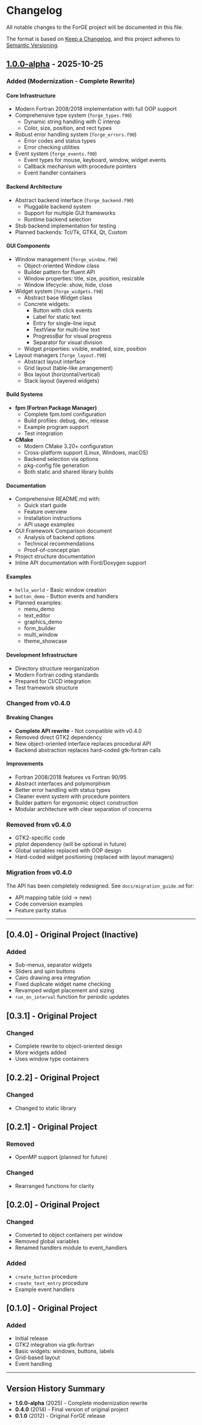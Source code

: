 # Changelog

All notable changes to the ForGE project will be documented in this file.

The format is based on [Keep a Changelog](https://keepachangelog.com/en/1.0.0/),
and this project adheres to [Semantic Versioning](https://semver.org/spec/v2.0.0.html).

## [1.0.0-alpha] - 2025-10-25

### Added (Modernization - Complete Rewrite)

#### Core Infrastructure
- Modern Fortran 2008/2018 implementation with full OOP support
- Comprehensive type system (`forge_types.f90`)
  - Dynamic string handling with C interop
  - Color, size, position, and rect types
- Robust error handling system (`forge_errors.f90`)
  - Error codes and status types
  - Error checking utilities
- Event system (`forge_events.f90`)
  - Event types for mouse, keyboard, window, widget events
  - Callback mechanism with procedure pointers
  - Event handler containers

#### Backend Architecture
- Abstract backend interface (`forge_backend.f90`)
  - Pluggable backend system
  - Support for multiple GUI frameworks
  - Runtime backend selection
- Stub backend implementation for testing
- Planned backends: Tcl/Tk, GTK4, Qt, Custom

#### GUI Components
- Window management (`forge_window.f90`)
  - Object-oriented Window class
  - Builder pattern for fluent API
  - Window properties: title, size, position, resizable
  - Window lifecycle: show, hide, close
- Widget system (`forge_widgets.f90`)
  - Abstract base Widget class
  - Concrete widgets:
    - Button with click events
    - Label for static text
    - Entry for single-line input
    - TextView for multi-line text
    - ProgressBar for visual progress
    - Separator for visual division
  - Widget properties: visible, enabled, size, position
- Layout managers (`forge_layout.f90`)
  - Abstract layout interface
  - Grid layout (table-like arrangement)
  - Box layout (horizontal/vertical)
  - Stack layout (layered widgets)

#### Build Systems
- **fpm (Fortran Package Manager)**
  - Complete fpm.toml configuration
  - Build profiles: debug, dev, release
  - Example program support
  - Test integration
- **CMake**
  - Modern CMake 3.20+ configuration
  - Cross-platform support (Linux, Windows, macOS)
  - Backend selection via options
  - pkg-config file generation
  - Both static and shared library builds

#### Documentation
- Comprehensive README.md with:
  - Quick start guide
  - Feature overview
  - Installation instructions
  - API usage examples
- GUI Framework Comparison document
  - Analysis of backend options
  - Technical recommendations
  - Proof-of-concept plan
- Project structure documentation
- Inline API documentation with Ford/Doxygen support

#### Examples
- `hello_world` - Basic window creation
- `button_demo` - Button events and handlers
- Planned examples:
  - menu_demo
  - text_editor
  - graphics_demo
  - form_builder
  - multi_window
  - theme_showcase

#### Development Infrastructure
- Directory structure reorganization
- Modern Fortran coding standards
- Prepared for CI/CD integration
- Test framework structure

### Changed from v0.4.0

#### Breaking Changes
- **Complete API rewrite** - Not compatible with v0.4.0
- Removed direct GTK2 dependency
- New object-oriented interface replaces procedural API
- Backend abstraction replaces hard-coded gtk-fortran calls

#### Improvements
- Fortran 2008/2018 features vs Fortran 90/95
- Abstract interfaces and polymorphism
- Better error handling with status types
- Cleaner event system with procedure pointers
- Builder pattern for ergonomic object construction
- Modular architecture with clear separation of concerns

### Removed from v0.4.0
- GTK2-specific code
- plplot dependency (will be optional in future)
- Global variables replaced with OOP design
- Hard-coded widget positioning (replaced with layout managers)

### Migration from v0.4.0

The API has been completely redesigned. See `docs/migration_guide.md` for:
- API mapping table (old → new)
- Code conversion examples
- Feature parity status

---

## [0.4.0] - Original Project (Inactive)

### Added
- Sub-menus, separator widgets
- Sliders and spin buttons
- Cairo drawing area integration
- Fixed duplicate widget name checking
- Revamped widget placement and sizing
- `run_on_interval` function for periodic updates

## [0.3.1] - Original Project

### Changed
- Complete rewrite to object-oriented design
- More widgets added
- Uses window type containers

## [0.2.2] - Original Project

### Changed
- Changed to static library

## [0.2.1] - Original Project

### Removed
- OpenMP support (planned for future)

### Changed
- Rearranged functions for clarity

## [0.2.0] - Original Project

### Changed
- Converted to object containers per window
- Removed global variables
- Renamed handlers module to event_handlers

### Added
- `create_button` procedure
- `create_text_entry` procedure
- Example event handlers

## [0.1.0] - Original Project

### Added
- Initial release
- GTK2 integration via gtk-fortran
- Basic widgets: windows, buttons, labels
- Grid-based layout
- Event handling

---

## Version History Summary

- **1.0.0-alpha** (2025) - Complete modernization rewrite
- **0.4.0** (2014) - Final version of original project
- **0.1.0** (2012) - Original ForGE release

[1.0.0-alpha]: https://github.com/your-org/fortran-forge/releases/tag/v1.0.0-alpha

